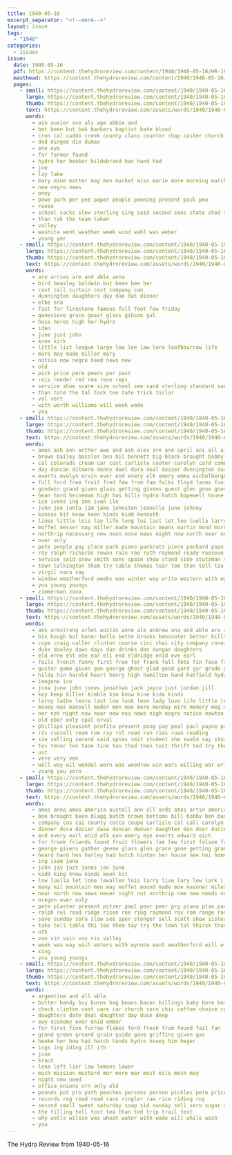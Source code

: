 ```yaml
---
title: 1940-05-16
excerpt_separator: "<!--more-->"
layout: issue
tags:
  - "1940"
categories:
  - issues
issue:
  date: 1940-05-16
  pdf: https://content.thehydroreview.com/content/1940/1940-05-16/HR-1940-05-16.pdf
  masthead: https://content.thehydroreview.com/content/1940/1940-05-16/masthead/HR-1940-05-16.jpg
  pages:
    - small: https://content.thehydroreview.com/content/1940/1940-05-16/small/HR-1940-05-16-01.jpg
      large: https://content.thehydroreview.com/content/1940/1940-05-16/large/HR-1940-05-16-01.jpg
      thumb: https://content.thehydroreview.com/content/1940/1940-05-16/thumbnails/HR-1940-05-16-01.jpg
      text: https://content.thehydroreview.com/assets/words/1940/1940-05-16/HR-1940-05-16-01.txt
      words:
        - ain auxier ave als age abbie and
        - bet been but bak bankers baptist bate blood
        - cron cal caddo creek county class counter chap caster church
        - ded dingee die dumas
        - ene eyo
        - for farmer found
        - hydro her hooker hildebrand has hand had
        - joe
        - lay lake
        - mary mine matter may men market miss marie more morning march mail mer marke marshall
        - new negro news
        - oney
        - powe park per pee paper people penning present paul peo
        - reese
        - school sacks slow sterling sing said second sees state shed sen sam see
        - than tak the team taken
        - valley
        - washita went weather week wind wahl was weber
        - young yer
    - small: https://content.thehydroreview.com/content/1940/1940-05-16/small/HR-1940-05-16-02.jpg
      large: https://content.thehydroreview.com/content/1940/1940-05-16/large/HR-1940-05-16-02.jpg
      thumb: https://content.thehydroreview.com/content/1940/1940-05-16/thumbnails/HR-1940-05-16-02.jpg
      text: https://content.thehydroreview.com/assets/words/1940/1940-05-16/HR-1940-05-16-02.txt
      words:
        - are arries arm and able anna
        - bird beasley baldwin but been bee ber
        - cast call curtain cost company can
        - dunnington daughters day dae dat dinner
        - elbe era
        - fast for firestone famous full foot few friday
        - genevieve grace guest glass gibson gal
        - hose heres high her hydro
        - iden
        - june just john
        - knee kirk
        - little list league large low lee law lora loofbourrow life
        - more may made miller mary
        - notice now negro need news new
        - old
        - pick price pere peers per past
        - reis render red ree rese reps
        - service shoe svare size school see sand sterling standard sae spies
        - than tote the tal tock tee tate trick tailor
        - val vert
        - with worth williams will week wade
        - you
    - small: https://content.thehydroreview.com/content/1940/1940-05-16/small/HR-1940-05-16-03.jpg
      large: https://content.thehydroreview.com/content/1940/1940-05-16/large/HR-1940-05-16-03.jpg
      thumb: https://content.thehydroreview.com/content/1940/1940-05-16/thumbnails/HR-1940-05-16-03.jpg
      text: https://content.thehydroreview.com/assets/words/1940/1940-05-16/HR-1940-05-16-03.txt
      words:
        - amos ash ann arthur awe and ask alex are ano april ani all aid austell amon american
        - brown bailey bassler ben bil bennett big black brought bobby ball blagg boucher barber best bottoms brooker beulah business bay bill back baby but begin been batch blue
        - cal colorado cream car cost carlisle cooter carolyn card company cai charlie center carnegie cheeks city carney can camey cedar canyon came cope colo cecil
        - day duncan ditmore denny deol dora deal dozier dunnington darko dinner dear door denver dark during depot dee dan daughter donald days
        - everts evelyn ervin ever end every elk emory emma eichelberger evert eye epperly eloise even
        - full ford free fruit fred few from fam folks floyd farms foote fone first flowers field fields friends favors found frank folsom forget for friday
        - goodwin grand given glass getting givens guest glen gone goodyear group gue gene good goodin griffin
        - hean hard heineman high has hills hydro hutch hopewell house hinton helmuth hing hail had henry how hooker harley homa home her harding
        - ice ivens ing ims ivan ile
        - john joe junta jim jake johnston jeanelle june johnny
        - kansas kit know keen kinds kidd kenneth
        - lines little lois lay life long lus last let lee luella larry lewallen like lew left lindsay lunch low letter lems
        - moffet messer may miller made mountain means martin mond morning murphy maguire march medel monday messimer miles melvin monroe members mol mound mates mel miss
        - northrip necessary new noon nose news night now north near nee nason nowka
        - over only
        - pete people pay place park piano pankratz piece packard pope pauline plaster present peggy pieper pitzer price pack plan
        - roy ralph richards rowan rain rae ruth raymond ready roosevelt ruby rich room robert range rad ree rufus ray
        - service said snow smith sons spain show stand side stutzman sedan saturday stay slagell sid summer school style seamans sun sunday shafer seven street swartzendruber son simmons spring see stones sales size
        - town talkington them try table thomas tear tom then tell tie thing take the
        - virgil vaca vay
        - window weatherford weeks was winter way write western with wynona waters went windows well wheeler week will
        - you young youngs
        - zimmerman zona
    - small: https://content.thehydroreview.com/content/1940/1940-05-16/small/HR-1940-05-16-04.jpg
      large: https://content.thehydroreview.com/content/1940/1940-05-16/large/HR-1940-05-16-04.jpg
      thumb: https://content.thehydroreview.com/content/1940/1940-05-16/thumbnails/HR-1940-05-16-04.jpg
      text: https://content.thehydroreview.com/assets/words/1940/1940-05-16/HR-1940-05-16-04.txt
      words:
        - ams armstrong arlet austin anne ale andrew ana and able are aland all aul ake ann ard aga
        - bis bough but boner belle bette brooks benscoter better bills browne boys bee besa box both been boa babe business
        - cope craig caller clinton course cini chai city company cones colony cold can carry curtain con cry class chick cooks
        - duke dooley dows days dan drinks don dungan daughters
        - eld erne est ede ear eli end eldridge enid eve earl
        - fails french fanny first free for frank fall foto fin face from friday fannie fame ferguson
        - guster game given gan george ghost glad good gard gyr grade goose gave grass gra
        - hilda hin harold heart henry high hamilton hand hatfield hydro harnes hien herndon held ham home hurry hedge her hume has
        - imogene ice
        - jona june john jones jonathan jack joyce just jordan jill
        - key keep killer kimble kim know kine kida kinds
        - leroy lathe leora last low look leon lady love life little lucius leaf liv
        - money mas mansell moder men mae more monday mire memory meg must milton may much mira
        - ner not night now near new noa news nigh negro notice newton
        - old ober only opal orval
        - phillips pleasant profita present pong pay peal paul payne pall polar pane pet part peoples pack phipps
        - ris russell ream rum ray rol road run ries ruan reading
        - sie selling second said spies smit student she swalm say story son sen sade sunday silence sees smith sear service special seed shipp seen season scott station ser senior surprise sheldon shower saturday side sire school simmons see sill stone shor
        - tes tenor ten tase tine too thad then tost thrift ted try them takes team tanna the tucker tee thomas take
        - ust
        - vere very ven
        - well way wil wendel worn was woodrow win wars willing war write willingham walter webb will williams watt wieland willan with weeks
        - young you yoro
    - small: https://content.thehydroreview.com/content/1940/1940-05-16/small/HR-1940-05-16-05.jpg
      large: https://content.thehydroreview.com/content/1940/1940-05-16/large/HR-1940-05-16-05.jpg
      thumb: https://content.thehydroreview.com/content/1940/1940-05-16/thumbnails/HR-1940-05-16-05.jpg
      text: https://content.thehydroreview.com/assets/words/1940/1940-05-16/HR-1940-05-16-05.txt
      words:
        - ames anna amos america austell ann all ards ates artin american aeh and ani arietta arthur
        - boe brought been blagg batch brown bottoms bill bobby ben bud bee bil bank big brooker bailey baby best bassler but back
        - company cas cai county cocca coupe carlisle cal call carolyn can city car cost cope cheeks chain center care col cue clinton carruth
        - dinner dora dozier dase duncan denver daughter dan door during day dim dear dennett denny depot
        - end every earl enid elk ean emory eye everts edward eich
        - for frank friends found fruit flowers fae few first folsom from fields foote fred folks field ford fam farms friday favors frances
        - george givens gather geese glass glen grace gene getting grand gay goodyear gone guest given goods goud good
        - heard hard hes harley had hutch hinton her house hee hoi home how hail homa henry has hildebrand harding hydro
        - ing isam iona
        - john jay just jones jon june
        - kidd king know kinds keen kit
        - low luella let lone lewallen lois larry live lary lew lark like letter last little life long left lee les
        - many mil mountain men may moffet mound made moe masoner miles messimer miller monday mary messer march model melvin mith meg money miss
        - near north now news never night not northrip nee new needs nowka nose need
        - oregon over only
        - pete plaster present pitzer paul poor peer pry piano plan packard pack pleasant place pin pay people peggy piece price peat park pepe
        - ralph rel read ridge risen roe ring raymond roy rom range room rich rae reason rowan
        - save sunday sora slow see sper stenger sell scott show sister sane snow sting stay star sin smith shafer stand sales slagell said size say son stutzman school summer sylvester spring saturday sedan side sid stones sae service sale
        - take tell table thi too them tay try the town tal thirsk thar then
        - uth
        - van vin vain voy vis valley
        - week was way wich waters with wynona want weatherford will windows went well wheeler
        - xing
        - you young youngs
    - small: https://content.thehydroreview.com/content/1940/1940-05-16/small/HR-1940-05-16-06.jpg
      large: https://content.thehydroreview.com/content/1940/1940-05-16/large/HR-1940-05-16-06.jpg
      thumb: https://content.thehydroreview.com/content/1940/1940-05-16/thumbnails/HR-1940-05-16-06.jpg
      text: https://content.thehydroreview.com/assets/words/1940/1940-05-16/HR-1940-05-16-06.txt
      words:
        - argentine and all able
        - butter bandy buy burns bag beans bacon billings baby bore best bush
        - check clinton cost care car church corn chic coffee choice collier counts churches
        - daughters date deal daughter day duce deep
        - ewy economy ever enid ember
        - for first fine furrow flakes ford fresh from found fail fan fred
        - grand green ground grain guide gave griffins given gas
        - henke her how had hatch hands hydro honey him heger
        - ings ing iding ill ith
        - june
        - kraut
        - lena left lier low lemons lower
        - much mission mustard mor more mar most mile mesh may
        - night new need
        - office onions orn only old
        - pounds pot pro path peaches persons person pickles pete price pork pound pitcher power
        - records reg road read race ringler raw rice riding roy
        - second small sweet saturday soap sid sunday sell sero sugar sean sons speed still sole saw slemp station sale steady see seat setting sack
        - the tilling tell tost tea than ted trip trail test
        - why walls wilson was wheat water with wade will while wash
        - you
---
```


The Hydro Review from 1940-05-16

<!--more-->

